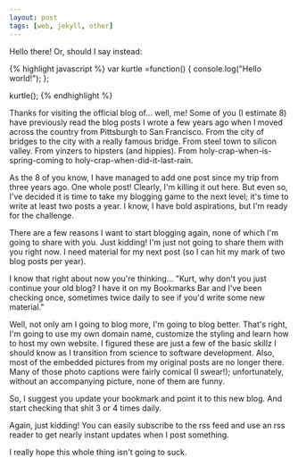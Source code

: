 ```yaml
---
layout: post
tags: [web, jekyll, other]
---
```

Hello there! Or, should I say instead:

{% highlight javascript %} var kurtle =function() { console.log("Hello world!"); };

kurtle(); {% endhighlight %}

Thanks for visiting the official blog of... well, me! Some of you (I estimate 8) have previously read the blog posts I wrote a few years ago when I moved across the country from Pittsburgh to San Francisco. From the city of bridges to the city with a really famous bridge. From steel town to silicon valley. From yinzers to hipsters (and hippies). From holy-crap-when-is-spring-coming to holy-crap-when-did-it-last-rain.

As the 8 of you know, I have managed to add one post since my trip from three years ago. One whole post! Clearly, I'm killing it out here. But even so, I've decided it is time to take my blogging game to the next level; it's time to write at least two posts a year. I know, I have bold aspirations, but I'm ready for the challenge.

There are a few reasons I want to start blogging again, none of which I'm going to share with you. Just kidding! I'm just not going to share them with you right now. I need material for my next post (so I can hit my mark of two blog posts per year).

I know that right about now you're thinking... "Kurt, why don't you just continue your old blog? I have it on my Bookmarks Bar and I've been checking once, sometimes twice daily to see if you'd write some new material."

Well, not only am I going to blog more, I'm going to blog better. That's right, I'm going to use my own domain name, customize the styling and learn how to host my own website. I figured these are just a few of the basic skillz I should know as I transition from science to software development. Also, most of the embedded pictures from my original posts are no longer there. Many of those photo captions were fairly comical (I swear!); unfortunately, without an accompanying picture, none of them are funny.

So, I suggest you update your bookmark and point it to this new blog. And start checking that shit 3 or 4 times daily.

Again, just kidding! You can easily subscribe to the rss feed and use an rss reader to get nearly instant updates when I post something.

I really hope this whole thing isn't going to suck.
